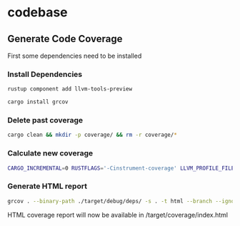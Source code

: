 # codebase

## Generate Code Coverage

First some dependencies need to be installed

### Install Dependencies

```sh
rustup component add llvm-tools-preview
```

```sh
cargo install grcov
```

### Delete past coverage

```sh
cargo clean && mkdir -p coverage/ && rm -r coverage/*
```

### Calculate new coverage

```sh
CARGO_INCREMENTAL=0 RUSTFLAGS='-Cinstrument-coverage' LLVM_PROFILE_FILE='coverage/cargo-test-%p-%m.profraw' cargo test
```

### Generate HTML report

```sh
grcov . --binary-path ./target/debug/deps/ -s . -t html --branch --ignore-not-existing --ignore '../*' --ignore "/*" -o target/coverage/
```

HTML coverage report will now be available in /target/coverage/index.html
